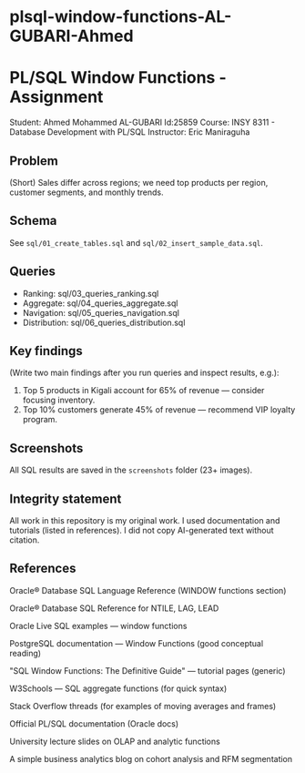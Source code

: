 # plsql-window-functions-AL-GUBARI-Ahmed
# PL/SQL Window Functions - Assignment
Student: Ahmed Mohammed AL-GUBARI
Id:25859
Course: INSY 8311 - Database Development with PL/SQL
Instructor: Eric Maniraguha

## Problem
(Short) Sales differ across regions; we need top products per region, customer segments, and monthly trends.

## Schema
See `sql/01_create_tables.sql` and `sql/02_insert_sample_data.sql`.

## Queries
- Ranking: sql/03_queries_ranking.sql
- Aggregate: sql/04_queries_aggregate.sql
- Navigation: sql/05_queries_navigation.sql
- Distribution: sql/06_queries_distribution.sql

## Key findings
(Write two main findings after you run queries and inspect results, e.g.):
1. Top 5 products in Kigali account for 65% of revenue — consider focusing inventory.
2. Top 10% customers generate 45% of revenue — recommend VIP loyalty program.

## Screenshots
All SQL results are saved in the `screenshots` folder (23+ images).

## Integrity statement
All work in this repository is my original work. I used documentation and tutorials (listed in references). I did not copy AI-generated text without citation.

## References

Oracle® Database SQL Language Reference (WINDOW functions section)

Oracle® Database SQL Reference for NTILE, LAG, LEAD

Oracle Live SQL examples — window functions

PostgreSQL documentation — Window Functions (good conceptual reading)

"SQL Window Functions: The Definitive Guide" — tutorial pages (generic)

W3Schools — SQL aggregate functions (for quick syntax)

Stack Overflow threads (for examples of moving averages and frames)

Official PL/SQL documentation (Oracle docs)

University lecture slides on OLAP and analytic functions

A simple business analytics blog on cohort analysis and RFM segmentation
